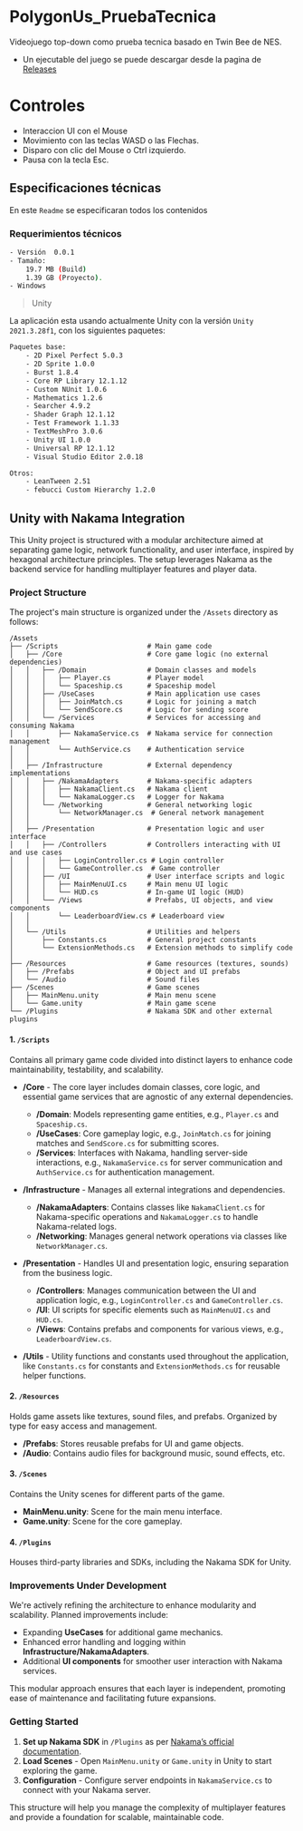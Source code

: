 # PolygonUs_PruebaTecnica
Videojuego top-down como prueba tecnica basado en Twin Bee de NES.

- Un ejecutable del juego se puede descargar desde la pagina de [Releases](https://github.com/acur97/PolygonUs_PruebaTecnica/releases)

# Controles
- Interaccion UI con el Mouse
- Movimiento con las teclas WASD o las Flechas.
- Disparo con clic del Mouse o Ctrl izquierdo.
- Pausa con la tecla Esc.


## Especificaciones técnicas
En este `Readme` se especificaran todos los contenidos

### Requerimientos técnicos
```bash
- Versión  0.0.1
- Tamaño:
    19.7 MB (Build)
    1.39 GB (Proyecto).
- Windows
```

> Unity
> 
La aplicación esta usando actualmente Unity con la versión ```Unity 2021.3.28f1```, con los siguientes paquetes:
```bash
Paquetes base:
    - 2D Pixel Perfect 5.0.3
    - 2D Sprite 1.0.0
    - Burst 1.8.4
    - Core RP Library 12.1.12
    - Custom NUnit 1.0.6
    - Mathematics 1.2.6
    - Searcher 4.9.2
    - Shader Graph 12.1.12
    - Test Framework 1.1.33
    - TextMeshPro 3.0.6
    - Unity UI 1.0.0
    - Universal RP 12.1.12
    - Visual Studio Editor 2.0.18
```
```bash
Otros:
    - LeanTween 2.51
    - febucci Custom Hierarchy 1.2.0
```

## Unity with Nakama Integration

This Unity project is structured with a modular architecture aimed at separating game logic, network functionality, and user interface, inspired by hexagonal architecture principles. The setup leverages Nakama as the backend service for handling multiplayer features and player data.

### Project Structure

The project's main structure is organized under the `/Assets` directory as follows:
```
/Assets
├── /Scripts                      # Main game code
│   ├── /Core                     # Core game logic (no external dependencies)
│   │   ├── /Domain               # Domain classes and models
│   │   │   ├── Player.cs         # Player model
│   │   │   └── Spaceship.cs      # Spaceship model
│   │   ├── /UseCases             # Main application use cases
│   │   │   ├── JoinMatch.cs      # Logic for joining a match
│   │   │   └── SendScore.cs      # Logic for sending score
│   │   └── /Services             # Services for accessing and consuming Nakama
│   │       ├── NakamaService.cs  # Nakama service for connection management
│   │       └── AuthService.cs    # Authentication service
│   │
│   ├── /Infrastructure           # External dependency implementations
│   │   ├── /NakamaAdapters       # Nakama-specific adapters
│   │   │   ├── NakamaClient.cs   # Nakama client
│   │   │   └── NakamaLogger.cs   # Logger for Nakama
│   │   └── /Networking           # General networking logic
│   │       └── NetworkManager.cs  # General network management
│   │
│   ├── /Presentation             # Presentation logic and user interface
│   │   ├── /Controllers          # Controllers interacting with UI and use cases
│   │   │   ├── LoginController.cs # Login controller
│   │   │   └── GameController.cs  # Game controller
│   │   ├── /UI                   # User interface scripts and logic
│   │   │   ├── MainMenuUI.cs     # Main menu UI logic
│   │   │   └── HUD.cs            # In-game UI logic (HUD)
│   │   └── /Views                # Prefabs, UI objects, and view components
│   │       └── LeaderboardView.cs # Leaderboard view
│   │
│   └── /Utils                    # Utilities and helpers
│       ├── Constants.cs          # General project constants
│       └── ExtensionMethods.cs   # Extension methods to simplify code
│
├── /Resources                    # Game resources (textures, sounds)
│   ├── /Prefabs                  # Object and UI prefabs
│   └── /Audio                    # Sound files
├── /Scenes                       # Game scenes
│   ├── MainMenu.unity            # Main menu scene
│   └── Game.unity                # Main game scene
└── /Plugins                      # Nakama SDK and other external plugins
```

#### 1. `/Scripts`
Contains all primary game code divided into distinct layers to enhance code maintainability, testability, and scalability.

- **/Core** - The core layer includes domain classes, core logic, and essential game services that are agnostic of any external dependencies.
  - **/Domain**: Models representing game entities, e.g., `Player.cs` and `Spaceship.cs`.
  - **/UseCases**: Core gameplay logic, e.g., `JoinMatch.cs` for joining matches and `SendScore.cs` for submitting scores.
  - **/Services**: Interfaces with Nakama, handling server-side interactions, e.g., `NakamaService.cs` for server communication and `AuthService.cs` for authentication management.

- **/Infrastructure** - Manages all external integrations and dependencies.
  - **/NakamaAdapters**: Contains classes like `NakamaClient.cs` for Nakama-specific operations and `NakamaLogger.cs` to handle Nakama-related logs.
  - **/Networking**: Manages general network operations via classes like `NetworkManager.cs`.

- **/Presentation** - Handles UI and presentation logic, ensuring separation from the business logic.
  - **/Controllers**: Manages communication between the UI and application logic, e.g., `LoginController.cs` and `GameController.cs`.
  - **/UI**: UI scripts for specific elements such as `MainMenuUI.cs` and `HUD.cs`.
  - **/Views**: Contains prefabs and components for various views, e.g., `LeaderboardView.cs`.

- **/Utils** - Utility functions and constants used throughout the application, like `Constants.cs` for constants and `ExtensionMethods.cs` for reusable helper functions.

#### 2. `/Resources`
Holds game assets like textures, sound files, and prefabs. Organized by type for easy access and management.

- **/Prefabs**: Stores reusable prefabs for UI and game objects.
- **/Audio**: Contains audio files for background music, sound effects, etc.

#### 3. `/Scenes`
Contains the Unity scenes for different parts of the game.

- **MainMenu.unity**: Scene for the main menu interface.
- **Game.unity**: Scene for the core gameplay.

#### 4. `/Plugins`
Houses third-party libraries and SDKs, including the Nakama SDK for Unity.

### Improvements Under Development

We're actively refining the architecture to enhance modularity and scalability. Planned improvements include:

- Expanding **UseCases** for additional game mechanics.
- Enhanced error handling and logging within **Infrastructure/NakamaAdapters**.
- Additional **UI components** for smoother user interaction with Nakama services.

This modular approach ensures that each layer is independent, promoting ease of maintenance and facilitating future expansions.

### Getting Started

1. **Set up Nakama SDK** in `/Plugins` as per [Nakama’s official documentation](https://heroiclabs.com/docs/nakama/unity/).
2. **Load Scenes** - Open `MainMenu.unity` or `Game.unity` in Unity to start exploring the game.
3. **Configuration** - Configure server endpoints in `NakamaService.cs` to connect with your Nakama server.

This structure will help you manage the complexity of multiplayer features and provide a foundation for scalable, maintainable code.
